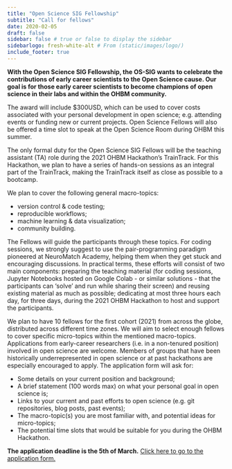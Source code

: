 ```yaml
---
title: "Open Science SIG Fellowship"
subtitle: "Call for fellows"
date: 2020-02-05
draft: false
sidebar: false # true or false to display the sidebar
sidebarlogo: fresh-white-alt # From (static/images/logo/)
include_footer: true
---
```


**With the Open Science SIG Fellowship, the OS-SIG wants to celebrate the contributions of early career scientists to the Open Science cause. Our goal is for those early career scientists to become champions of open science in their labs and within the OHBM community.**

The award will include $300USD, which can be used to cover costs associated with your personal development in open science; e.g. attending events or funding new  or current projects. Open Science Fellows will also be offered a time slot to speak at the Open Science Room during OHBM this summer. 

The only formal duty for the Open Science SIG Fellows will be the teaching assistant (TA) role during the 2021 OHBM Hackathon’s TrainTrack. For this Hackathon, we plan to have a series of hands-on sessions as an integral part of the TrainTrack, making the TrainTrack itself as close as possible to a bootcamp. 

We plan to  cover the following general macro-topics: 
* version control & code testing;
* reproducible workflows;
* machine learning & data visualization;
* community building.

The Fellows will guide the participants through these topics. For coding sessions, we strongly suggest to use the pair-programming paradigm pioneered at NeuroMatch Academy, helping them when they get stuck and encouraging discussions. In practical terms, these efforts will consist of two main components: 
preparing the teaching material (for coding sessions, Jupyter Notebooks hosted on Google Colab - or similar solutions - that the participants can ‘solve’ and run while sharing their screen) and reusing existing material as much as possible; 
dedicating at most three hours each day, for three days, during the 2021 OHBM Hackathon to host and support the participants.

We plan to have 10 fellows for the first cohort (2021) from across the globe,  distributed across different time zones. We will aim to select enough fellows to cover specific micro-topics within the mentioned macro-topics. Applications from early-career researchers (i.e. in a non-tenured position) involved in open science are welcome. Members of groups that have been historically underrepresented in open science or at past hackathons are especially encouraged to apply.
The application form will ask for:
* Some details on your current position and background;
* A brief statement (100 words max) on what your personal goal in open science is;
* Links to your current and past efforts to open science (e.g. git repositories, blog posts, past events);
* The macro-topic(s) you are most familiar with, and potential ideas for micro-topics;
* The potential time slots that would be suitable for you during the OHBM Hackathon.

**The application deadline is the 5th of March.** [Click here to go to the application form.](https://forms.office.com/Pages/ResponsePage.aspx?id=DQSIkWdsW0yxEjajBLZtrQAAAAAAAAAAAAMAAC9pqdJUN0dISEg2RUE3SDBZM1JNSUMwMFQ4RDBSVi4u)